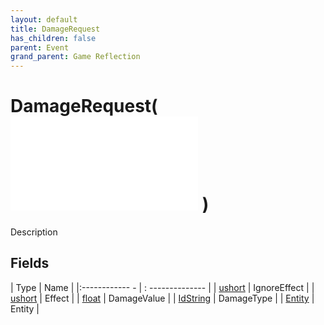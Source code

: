 ```yaml
---
layout: default
title: DamageRequest
has_children: false
parent: Event
grand_parent: Game Reflection
---
```

# DamageRequest( ![ EntityEventBase ](game-reflection/events/entity_event_base.md) )
Description 

## Fields
| Type | Name |
|:------------ - | : -------------- |
| [ushort](game-reflection/enums/ushort.md) | IgnoreEffect |
| [ushort](game-reflection/enums/ushort.md) | Effect |
| [float](game-reflection/components/float.md) | DamageValue |
| [IdString](game-reflection/components/id_string.md) | DamageType |
| [Entity](game-reflection/classes/entity.md) | Entity |
